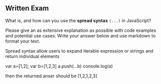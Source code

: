 ## Written Exam

What is, and how can you use the **spread syntax** `(...)` in JavaScript?

Please give an as extensive explanation as possible with code examples and potential use cases. Write your answer below and use markdown to format your text.

Spread syntax allow users to expand iterable expression or strings and return individual elements

var a=[1,2];
var b=[1,2,3]
a.push(...b)
console.log(a)

then the returned anser should be [1,2,1,2,3]